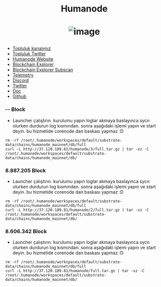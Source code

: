 <h1 align="center"> Humanode </h1>

<h1 align="center">

![image](https://github.com/Core-Node-Team/Testnet-TR/assets/91562185/7ed59118-10e8-4601-bfc1-9de06b67e6b7)

</h1>


 * [Topluluk kanalımız](https://t.me/corenodechat)<br>
 * [Topluluk Twitter](https://twitter.com/corenodeHQ)<br>
 * [Humanode Website](https://humanode.io/)<br>
 * [Blockchain Explorer](https://polkadot.js.org/apps/?rpc=wss://explorer-rpc-ws.mainnet.stages.humanode.io#/accounts)<br>
 * [Blockchain Explorer Subscan](https://humanode.subscan.io/)<br>
 * [Telemetry](https://telemetry.humanode.io/#/0xc56fa32442b2dad76f214b3ae07998e4ca09736e4813724bfb0717caae2c8bee)<br>
 * [Discord](https://link.humanode.io/chat)<br>
 * [Twitter](https://twitter.com/humanode_io)<br>
 * [Doc](https://gitbook.humanode.io/mainnet-guide)<br>
 * [Github](https://github.com/humanode-network/humanode)<br>

### -- Block

- Launcher çalıştırın. kurulumu yapın loglar akmaya baslayınca sycn olurken durdurun log kısmından. sonra aşağıdaki işlemi yapın ve start deyin. bu hizmetide corenode dan baskası yapmaz :D
```
rm -rf /root/.humanode/workspaces/default/substrate-data/chains/humanode_mainnet/db/full
curl -L http://37.120.189.81/humanode/3/full.tar.gz | tar -xz -C /root/.humanode/workspaces/default/substrate-data/chains/humanode_mainnet/db/
```
### 8.887.205 Block

- Launcher çalıştırın. kurulumu yapın loglar akmaya baslayınca sycn olurken durdurun log kısmından. sonra aşağıdaki işlemi yapın ve start deyin. bu hizmetide corenode dan baskası yapmaz :D
```
rm -rf /root/.humanode/workspaces/default/substrate-data/chains/humanode_mainnet/db/full
curl -L http://37.120.189.81/humanode/2/full.tar.gz | tar -xz -C /root/.humanode/workspaces/default/substrate-data/chains/humanode_mainnet/db/
```
 
### 8.606.342 Block

- Launcher çalıştırın. kurulumu yapın loglar akmaya baslayınca sycn olurken durdurun log kısmından. sonra aşağıdaki işlemi yapın ve start deyin. bu hizmetide corenode dan baskası yapmaz :D
```
rm -rf /root/.humanode/workspaces/default/substrate-data/chains/humanode_mainnet/db/full
curl -L http://37.120.189.81/humanode/full.tar.gz | tar -xz -C /root/.humanode/workspaces/default/substrate-data/chains/humanode_mainnet/db/
```

